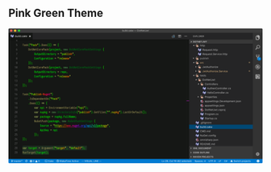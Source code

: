 ## Pink Green Theme

<div style="text-align:center">
 <img width="600" src="https://raw.githubusercontent.com/wk-j/pink-green-theme/master/images/screen.png"/>
</div>

